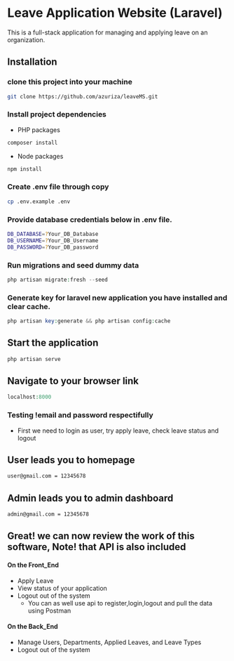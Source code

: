 Leave Application Website (Laravel)
==================================

This is a full-stack application for managing and applying leave on an organization.

## Installation

### clone this project into your machine

```bash
git clone https://github.com/azuriza/leaveMS.git
```

### Install project dependencies

* PHP packages

```php
composer install
```

* Node packages

```javascript
npm install
```

### Create .env file through copy

```bash
cp .env.example .env
```
 
### Provide database credentials below in .env file.

```bash
DB_DATABASE=?Your_DB_Database
DB_USERNAME=?Your_DB_Username
DB_PASSWORD=?Your_DB_password
```

### Run migrations and seed dummy data

```php
php artisan migrate:fresh --seed 
```

### Generate key for laravel new application you have installed and clear cache.

```php
php artisan key:generate && php artisan config:cache
```

## Start the application

```php
php artisan serve
```

## Navigate to your browser link 

```php 
localhost:8000
```

### Testing !email and password respectifully

* First we need to login as user, try apply leave, check leave status and logout

## User leads you to homepage

```bash
user@gmail.com = 12345678
```

## Admin leads you to admin dashboard

```bash
admin@gmail.com = 12345678
```

## Great! we can now review the work of this software, Note! that API is also included

#### On the Front_End
* Apply Leave
* View status of your application
* Logout out of the system
  * You can as well use api to register,login,logout and pull the data using Postman

#### On the Back_End
* Manage Users, Departments, Applied Leaves, and Leave Types
* Logout out of the system



